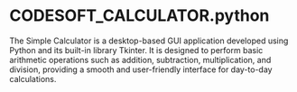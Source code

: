 # CODESOFT_CALCULATOR.python
The Simple Calculator is a desktop-based GUI application developed using Python and its built-in library Tkinter. It is designed to perform basic arithmetic operations such as addition, subtraction, multiplication, and division, providing a smooth and user-friendly interface for day-to-day calculations.
